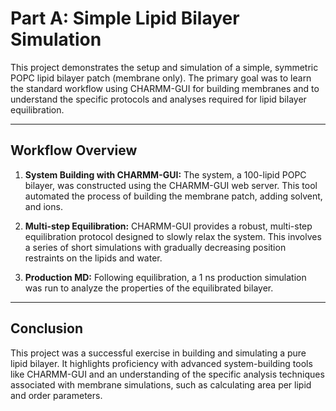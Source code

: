 # Part A: Simple Lipid Bilayer Simulation

This project demonstrates the setup and simulation of a simple, symmetric POPC lipid bilayer patch (membrane only). The primary goal was to learn the standard workflow using CHARMM-GUI for building membranes and to understand the specific protocols and analyses required for lipid bilayer equilibration.

---

## Workflow Overview

1.  **System Building with CHARMM-GUI:** The system, a 100-lipid POPC bilayer, was constructed using the CHARMM-GUI web server. This tool automated the process of building the membrane patch, adding solvent, and ions.

2.  **Multi-step Equilibration:** CHARMM-GUI provides a robust, multi-step equilibration protocol designed to slowly relax the system. This involves a series of short simulations with gradually decreasing position restraints on the lipids and water.

3.  **Production MD:** Following equilibration, a 1 ns production simulation was run to analyze the properties of the equilibrated bilayer.

---

## Conclusion

This project was a successful exercise in building and simulating a pure lipid bilayer. It highlights proficiency with advanced system-building tools like CHARMM-GUI and an understanding of the specific analysis techniques associated with membrane simulations, such as calculating area per lipid and order parameters.
